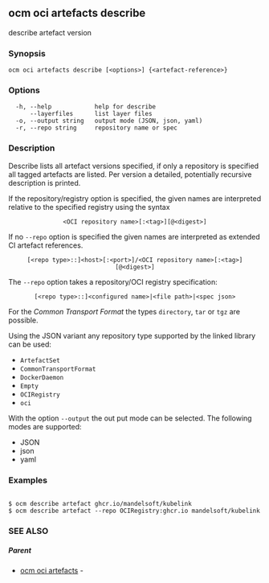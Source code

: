 ## ocm oci artefacts describe

describe artefact version

### Synopsis

```
ocm oci artefacts describe [<options>] {<artefact-reference>}
```

### Options

```
  -h, --help            help for describe
      --layerfiles      list layer files
  -o, --output string   output mode (JSON, json, yaml)
  -r, --repo string     repository name or spec
```

### Description


Describe lists all artefact versions specified, if only a repository is specified
all tagged artefacts are listed.
Per version a detailed, potentially recursive description is printed.


If the repository/registry option is specified, the given names are interpreted
relative to the specified registry using the syntax

<center><code>&lt;OCI repository name>[:&lt;tag>][@&lt;digest>]</code></center>

If no <code>--repo</code> option is specified the given names are interpreted 
as extended CI artefact references.

<center><code>[&lt;repo type>::]&lt;host>[:&lt;port>]/&lt;OCI repository name>[:&lt;tag>][@&lt;digest>]</code></center>

The <code>--repo</code> option takes a repository/OCI registry specification:

<center><code>[&lt;repo type>::]&lt;configured name>|&lt;file path>|&lt;spec json></code></center>

For the *Common Transport Format* the types <code>directory</code>,
<code>tar</code> or <code>tgz</code> are possible.

Using the JSON variant any repository type supported by the 
linked library can be used:
- `ArtefactSet`
- `CommonTransportFormat`
- `DockerDaemon`
- `Empty`
- `OCIRegistry`
- `oci`

With the option <code>--output</code> the out put mode can be selected.
The following modes are supported:
 - JSON
 - json
 - yaml


### Examples

```

$ ocm describe artefact ghcr.io/mandelsoft/kubelink
$ ocm describe artefact --repo OCIRegistry:ghcr.io mandelsoft/kubelink

```

### SEE ALSO

##### Parent

* [ocm oci artefacts](ocm_oci_artefacts.md)	 - 

